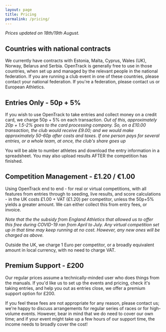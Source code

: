 ```yaml
---
layout: page
title: Pricing
permalink: /pricing/
---
```



*Prices updated on 18th/19th August.*



## Countries with national contracts
We currently have contracts with Estonia, Malta, Cyprus, Wales (UK), Norway, Belarus and Serbia.   OpenTrack is generally free to use in those countries, when set up and managed by the relevant people in the national federation. If you are running a club event in one of these countries, please contact your national federation.  If you're a federation, please contact us or European Athletics.


## Entries Only - 50p + 5%
If you wish to use OpenTrack to take entries and collect money on a credit card, we charge 50p + 5% on each transaction.   *Out of this, approximately 20p + 1.5-2% goes to the card processing company.  So, on a £10.00 transaction, the club would receive £9.00; and we would make approximately 50-60p after costs and taxes.  If one person pays for several entries, or a whole team, at once, the club's share goes up*

You will be able to number athletes and download the entry information in a spreadsheet.  You may also upload results AFTER the competition has finished.  

## Competition Management - £1.20 / &euro;1.00

Using OpenTrack end to end - for real or virtual competitions, with all features from entries through to seeding, live results, and score calculations - in the UK costs £1.00 + VAT (£1.20) per competitor, unless the 50p+5% yields a greater amount.  We can either collect this from entry fees, or invoice. 

*Note that the the subsidy from England Athletics that allowed us to offer this free during COVID-19 ran from April to July.  Any virtual competition set up in that time may keep running at no cost.  However, any new ones will be charged as above.*

Outside the UK, we charge 1 Euro per competitor, or a broadly equivalent amount in local currency, with no need to charge VAT.


## Premium Support - £200
Our regular prices assume a technically-minded user who does things from the manuals.  If you'd like us to set up the events and pricing, check it's taking entries, and help you out as entries close, we offer a premium support option for £200.

If you feel these fees are not appropriate for any reason, please contact us;  we're happy to discuss arrangements for regular series of races or for high-volume events.  However, bear in mind that we do need to cover our own time; and if your event might take up a few hours of our support time, the income needs to broadly cover the cost!
